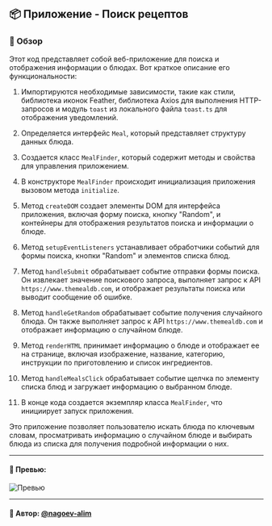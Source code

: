 ## 📦 Приложение - Поиск рецептов

### 🚀 Обзор
Этот код представляет собой веб-приложение для поиска и отображения информации о блюдах. Вот краткое описание его функциональности:

1. Импортируются необходимые зависимости, такие как стили, библиотека иконок Feather, библиотека Axios для выполнения HTTP-запросов и модуль `toast` из локального файла `toast.ts` для отображения уведомлений.

2. Определяется интерфейс `Meal`, который представляет структуру данных блюда.

3. Создается класс `MealFinder`, который содержит методы и свойства для управления приложением.

4. В конструкторе `MealFinder` происходит инициализация приложения вызовом метода `initialize`.

5. Метод `createDOM` создает элементы DOM для интерфейса приложения, включая форму поиска, кнопку "Random", и контейнеры для отображения результатов поиска и информации о блюде.

6. Метод `setupEventListeners` устанавливает обработчики событий для формы поиска, кнопки "Random" и элементов списка блюд.

7. Метод `handleSubmit` обрабатывает событие отправки формы поиска. Он извлекает значение поискового запроса, выполняет запрос к API `https://www.themealdb.com`, и отображает результаты поиска или выводит сообщение об ошибке.

8. Метод `handleGetRandom` обрабатывает событие получения случайного блюда. Он также выполняет запрос к API `https://www.themealdb.com` и отображает информацию о случайном блюде.

9. Метод `renderHTML` принимает информацию о блюде и отображает ее на странице, включая изображение, название, категорию, инструкции по приготовлению и список ингредиентов.

10. Метод `handleMealsClick` обрабатывает событие щелчка по элементу списка блюд и загружает информацию о выбранном блюде.

11. В конце кода создается экземпляр класса `MealFinder`, что инициирует запуск приложения.

Это приложение позволяет пользователю искать блюда по ключевым словам, просматривать информацию о случайном блюде и выбирать блюда из списка для получения подробной информации о них.

---

#### 🌄 Превью:

![Превью](https://lh3.googleusercontent.com/drive-viewer/AITFw-xi1YrGGchc1VSz5vjsNM4gCSTMaAUMlNoWIcXyEZuQ84Qx8IEMep1tE8pOtuxNVC4phY7HPoZtZiAWJbDTeidoaoE2=s1600)


-----

#### 🙌 Автор: [@nagoev-alim](https://github.com/nagoev-alim)


